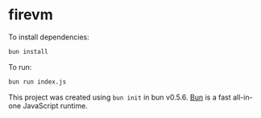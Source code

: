 # firevm

To install dependencies:

```bash
bun install
```

To run:

```bash
bun run index.js
```

This project was created using `bun init` in bun v0.5.6. [Bun](https://bun.sh) is a fast all-in-one JavaScript runtime.
